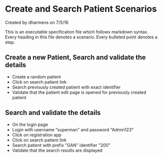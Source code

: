 Create and Search Patient Scenarios
===================================
Created by dharmens on 7/5/16

This is an executable specification file which follows markdown syntax.
Every heading in this file denotes a scenario. Every bulleted point denotes a step.
     
Create a new Patient, Search and validate the details
-----------------------------------------------------

* Create a random patient
* Click on search patient link
* Search previously created patient with exact identifier
* Validate that the patient edit page is opened for previously created patient


Search and validate the details
-------------------------------

* On the login page
* Login with username "superman" and password "Admin123"
* Click on registration app
* Click on search patient link
* Search patient with prefix "GAN" identifier "200"
* Validate that the search results are displayed